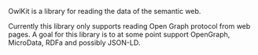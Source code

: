 OwlKit is a library for reading the data of the semantic web.

Currently this library only supports reading Open Graph protocol from web pages. A goal for this library is to at some point support OpenGraph, MicroData, RDFa and possibly JSON-LD.